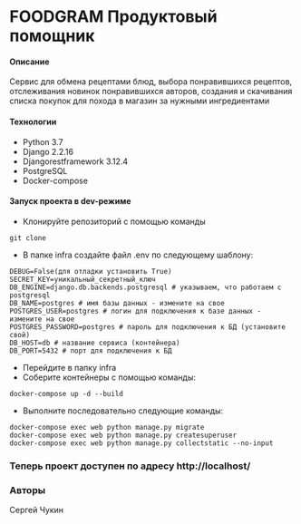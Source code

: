 # FOODGRAM Продуктовый помощник
#### Описание
Сервис для обмена рецептами блюд, выбора понравившихся рецептов, отслеживания новинок понравившихся авторов, создания 
и скачивания списка покупок для похода в магазин за нужными ингредиентами

#### Технологии
- Python 3.7
- Django 2.2.16
- Djangorestframework 3.12.4
- PostgreSQL
- Docker-compose
#### Запуск проекта в dev-режиме
- Клонируйте репозиторий с помощью команды
````
git clone
````

- В папке infra создайте файл .env по следующему шаблону:
````
DEBUG=False(для отладки установить True)
SECRET_KEY=уникальный_секретный_ключ
DB_ENGINE=django.db.backends.postgresql # указываем, что работаем с postgresql
DB_NAME=postgres # имя базы данных - измените на свое
POSTGRES_USER=postgres # логин для подключения к базе данных - измените на свое
POSTGRES_PASSWORD=postgres # пароль для подключения к БД (установите свой)
DB_HOST=db # название сервиса (контейнера)
DB_PORT=5432 # порт для подключения к БД
```` 
 - Перейдите в папку infra
- Соберите контейнеры с помощью команды:
````
docker-compose up -d --build
````
- Выполните последовательно следующие команды:
```
docker-compose exec web python manage.py migrate
docker-compose exec web python manage.py createsuperuser
docker-compose exec web python manage.py collectstatic --no-input
```

### Теперь проект доступен по адресу http://localhost/


### Авторы
Сергей Чукин
